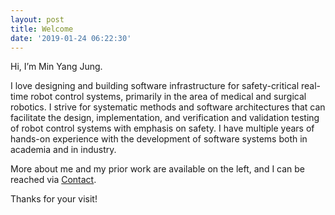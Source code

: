 ```yaml
---
layout: post
title: Welcome
date: '2019-01-24 06:22:30'
---
```


Hi, I’m Min Yang Jung.

I love designing and building software infrastructure for safety-critical real-time robot control systems, primarily in the area of medical and surgical robotics. I strive for systematic methods and software architectures that can facilitate the design, implementation, and verification and validation testing of robot control systems with emphasis on safety. I have multiple years of hands-on experience with the development of software systems both in academia and in industry.

More about me and my prior work are available on the left, and I can be reached via [Contact](https://minyangjung.com/#/contact).

Thanks for your visit!

